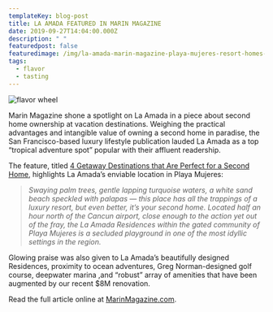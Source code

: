 ```yaml
---
templateKey: blog-post
title: LA AMADA FEATURED IN MARIN MAGAZINE
date: 2019-09-27T14:04:00.000Z
description: " "
featuredpost: false
featuredimage: /img/la-amada-marin-magazine-playa-mujeres-resort-homes-for-sale-980x677.jpg
tags:
  - flavor
  - tasting
---
```

![flavor wheel](/img/la-amada-marin-magazine-playa-mujeres-resort-homes-for-sale-980x677.jpg)

Marin Magazine shone a spotlight on La Amada in a piece about second home ownership at vacation destinations. Weighing the practical advantages and intangible value of owning a second home in paradise, the San Francisco-based luxury lifestyle publication lauded La Amada as a top “tropical adventure spot” popular with their affluent readership.

The feature, titled [4 Getaway Destinations that Are Perfect for a Second Home](https://www.marinmagazine.com/4-locations-that-make-a-great-getaway-for-a-second-home/), highlights La Amada’s enviable location in Playa Mujeres:

> *Swaying palm trees, gentle lapping turquoise waters, a white sand beach speckled with palapas — this place has all the trappings of a luxury resort, but even better, it’s your second home. Located half an hour north of the Cancun airport, close enough to the action yet out of the fray, the La Amada Residences within the gated community of Playa Mujeres is a secluded playground in one of the most idyllic settings in the region.*

Glowing praise was also given to La Amada’s beautifully designed Residences, proximity to ocean adventures, Greg Norman-designed golf course, deepwater marina ,and “robust” array of amenities that have been augmented by our recent $8M renovation.

Read the full article online at [MarinMagazine.com](https://www.marinmagazine.com/4-locations-that-make-a-great-getaway-for-a-second-home/).